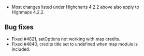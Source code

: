 - Most changes listed under Highcharts 4.2.2 above also apply to Highmaps 4.2.2.
## Bug fixes 
- Fixed #4821, setOptions not working with map credits.
- Fixed #4840, credits title set to undefined when map module is included.